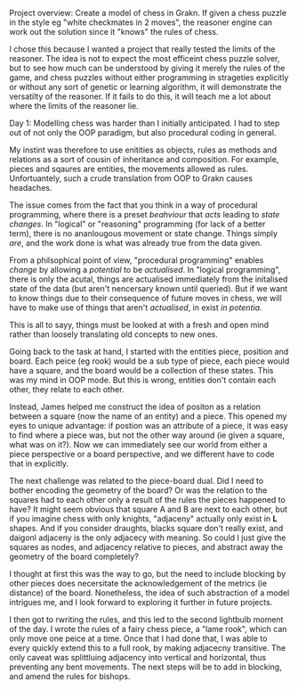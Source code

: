Project overview:
Create a model of chess in Grakn. If given a chess puzzle in the style eg "white checkmates in 2 moves", the reasoner engine can work out the solution since it "knows" the rules of chess.

I chose this because I wanted a project that really tested the limits of the reasoner. The idea is not to expect the most efficeint chess puzzle solver, but to see how much can be understood by giving it merely the rules of the game, and chess puzzles without either programming in strageties explicitly or without any sort of genetic or learning algorithm, it will demonstrate the versatilty of the reasoner. If it fails to do this, it will teach me a lot about where the limits of the reasoner lie.

Day 1:
Modelling chess was harder than I initially anticipated. I had to step out of not only the OOP paradigm, but also procedural coding in general. 

My instint was therefore to use enitities as objects, rules as methods and relations as a sort of cousin of inheritance and composition. For example, pieces and sqaures are entities, the movements allowed as rules.
Unfortuantely, such a crude translation from OOP to Grakn causes headaches.

The issue comes from the fact that you think in a way of procedural programming, where there is a preset *beahviour* that *acts* leading to *state changes*. In "logical" or "reasoning" programming (for lack of a better term), there is no ananlougous movement or state change. Things simply *are*, and the work done is what was already true from the data given.

From a philsophical point of view, "procedural programming" enables *change* by allowing a *potential* to be *actualised*.  In "logical programming", there is only the acutal, things are actualised immediately from the initalised state of the data (but aren't nencersary known until queried). But if we want to know things due to their consequence of future moves in chess, we will have to make use of things that aren't *actualised*, in exist *in potentia*.

This is all to sayy, things must be looked at with a fresh and open mind rather than loosely translating old concepts to new ones.

Going back to the task at hand, I started with the entities piece, position and board. Each peice (eg rook) would be a sub type of piece, each piece would have a square, and the board would be a collection of these states. This was my mind in OOP mode. But this is wrong, entities don't contain each other, they relate to each other.

Instead, James helped me construct the idea of positon as a relation between a square (now the name of an entity) and a piece. This opened my eyes to unique advantage: if postion was an attribute of a piece, it was easy to find where a piece was, but not the other way around (ie given a square, what was on it?). Now we can immediately see our world from either a piece perspective or a board perspective, and we different have to code that in explicitly.

The next challenge was related to the piece-board dual. Did I need to bother encoding the geometry of the board? Or was the relation to the squares had to each other only a result of the rules the pieces happened to have? It might seem obvious that square A and B are next to each other, but if you imagine chess with only knights, "adjaceny" actually only exist in **L** shapes. And if you consider draughts, blacks square don't really exist, and daigonl adjaceny is the only adjacecy with meaning. So could I just give the squares as nodes, and adjacency  relative to pieces, and abstract away the geometry of the board completely?

I thought at first this was the way to go, but the need to include blocking by other pieces does necersitate the acknowledgement of the metrics (ie distance) of the board. Nonetheless, the idea of such abstraction of a model intrigues me, and I look forward to exploring it further in future projects.

I then got to rwriting the rules, and this led to the second lightbulb moment of the day. I wrote the rules of a fairy chess piece, a "lame rook", which can only move one peice at a time. Once that I had done that, I was able to every quickly extend this to a full rook, by making adjacecny transitive. The only caveat was splittluing adjacency into vertical and horizontal, thus preventing any bent movements. The next steps will be to add in blocking, and amend the rules for bishops.
